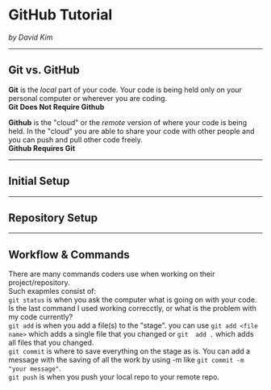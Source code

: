 # GitHub Tutorial

_by David Kim_

---
## Git vs. GitHub
**Git** is the _local_ part of your code.
Your code is being held only on your personal computer or wherever you are coding.  
**Git Does Not Require Github**  

**Github** is the "cloud" or the _remote_ version of where your code is being held. In the "cloud" you are able to share your code with other people and you can push and pull other code freely.  
**Github Requires Git**


---
## Initial Setup



---
## Repository Setup



---
## Workflow & Commands  
There are many commands coders use when working on their project/repository.  
Such exapmles consist of:  
`git status` is when you ask the computer what is going on with your code. Is the last command I used working correcctly, or what is the problem with my code currently?  
`git add` is when you add a file(s) to the "stage". you can use `git add <file name>` which adds a single file that you changed or `git  add .` which adds all files that you changed.  
`git commit` is where to save everything on the stage as is. You can add a message with the saving of all the work by using -m like `git commit -m "your message"`.  
`git push` is when you push your local repo to your remote repo.  
